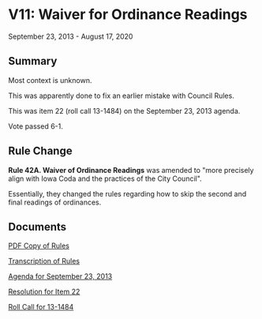 # V11: Waiver for Ordinance Readings

September 23, 2013 - August 17, 2020 

## Summary

Most context is unknown.

This was apparently done to fix an earlier mistake with Council Rules.

This was item 22 (roll call 13-1484) on the September 23, 2013 agenda.

Vote passed 6-1. 

## Rule Change

**Rule 42A. Waiver of Ordinance Readings** was amended to "more precisely align with Iowa Coda and the practices of the City Council". 

Essentially, they changed the rules regarding how to skip the second and final readings of ordinances. 

## Documents

[PDF Copy of Rules](./copy.pdf)

[Transcription of Rules](./transcription.md)

[Agenda for September 23, 2013](./agenda.pdf)

[Resolution for Item 22](./resolution.pdf)

[Roll Call for 13-1484](./roll_call.pdf)
